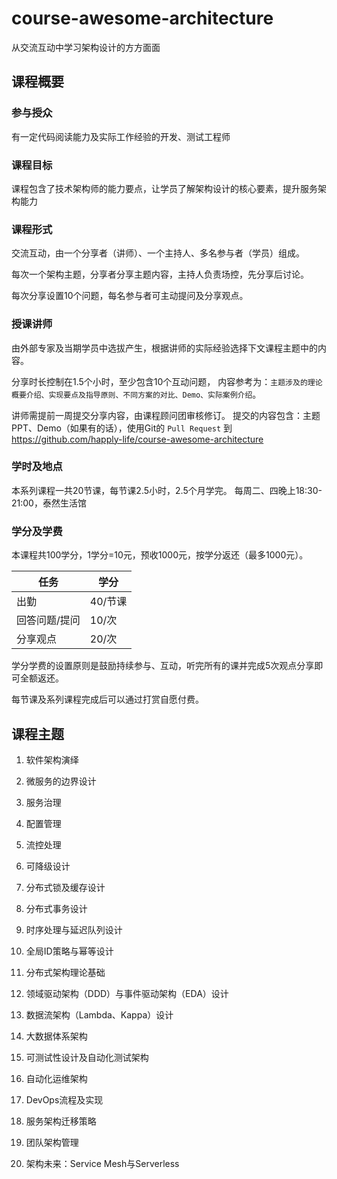 # course-awesome-architecture
从交流互动中学习架构设计的方方面面

## 课程概要

### 参与授众
有一定代码阅读能力及实际工作经验的开发、测试工程师

### 课程目标
课程包含了技术架构师的能力要点，让学员了解架构设计的核心要素，提升服务架构能力

### 课程形式
交流互动，由一个分享者（讲师）、一个主持人、多名参与者（学员）组成。

每次一个架构主题，分享者分享主题内容，主持人负责场控，先分享后讨论。

每次分享设置10个问题，每名参与者可主动提问及分享观点。

### 授课讲师
由外部专家及当期学员中选拔产生，根据讲师的实际经验选择下文课程主题中的内容。

分享时长控制在1.5个小时，至少包含10个互动问题，
内容参考为：``主题涉及的理论概要介绍、实现要点及指导原则、不同方案的对比、Demo、实际案例介绍``。

讲师需提前一周提交分享内容，由课程顾问团审核修订。
提交的内容包含：主题PPT、Demo（如果有的话），使用Git的 ``Pull Request`` 到 https://github.com/happly-life/course-awesome-architecture

### 学时及地点
本系列课程一共20节课，每节课2.5小时，2.5个月学完。
每周二、四晚上18:30-21:00，泰然生活馆

### 学分及学费
本课程共100学分，1学分=10元，预收1000元，按学分返还（最多1000元）。

| 任务  | 学分 |
|---| ---|
| 出勤  | 40/节课 |
| 回答问题/提问  | 10/次 |
| 分享观点  | 20/次 |

学分学费的设置原则是鼓励持续参与、互动，听完所有的课并完成5次观点分享即可全额返还。

每节课及系列课程完成后可以通过打赏自愿付费。

## 课程主题

1. 软件架构演绎

1. 微服务的边界设计

1. 服务治理

1. 配置管理

1. 流控处理

1. 可降级设计

1. 分布式锁及缓存设计

1. 分布式事务设计

1. 时序处理与延迟队列设计

1. 全局ID策略与幂等设计

1. 分布式架构理论基础

1. 领域驱动架构（DDD）与事件驱动架构（EDA）设计

1. 数据流架构（Lambda、Kappa）设计

1. 大数据体系架构

1. 可测试性设计及自动化测试架构

1. 自动化运维架构

1. DevOps流程及实现

1. 服务架构迁移策略

1. 团队架构管理

1. 架构未来：Service Mesh与Serverless
